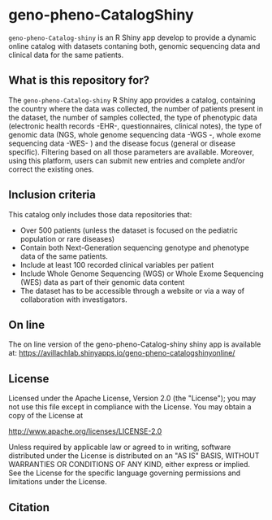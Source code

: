 # geno-pheno-CatalogShiny

`geno-pheno-Catalog-shiny` is an R Shiny app develop to provide a dynamic online catalog with datasets contaning both, genomic sequencing data and clinical data for the same patients. 

## What is this repository for?

The `geno-pheno-Catalog-shiny` R Shiny app provides a catalog, containing the country where the data was collected, the number of patients present in the dataset, the number of samples collected, the type of phenotypic data (electronic health records -EHR-, questionnaires, clinical notes), the type of genomic data (NGS, whole genome sequencing data -WGS -, whole exome sequencing data -WES- ) and the disease focus (general or disease specific). Filtering based on all those parameters are available. Moreover, using this platform, users can submit new entries and complete and/or correct the existing ones. 

## Inclusion criteria
This catalog only includes those data repositories that:
- Over 500 patients (unless the dataset is focused on the pediatric population or rare diseases)
- Contain both Next-Generation sequencing genotype and phenotype data of the same patients. 
- Include at least 100 recorded clinical variables per patient
- Include Whole Genome Sequencing (WGS) or Whole Exome Sequencing (WES) data as part of their genomic data content
- The dataset has to be accessible through a website or via a way of collaboration with investigators.

## On line
The on line version of the geno-pheno-Catalog-shiny shiny app is available at: 
https://avillachlab.shinyapps.io/geno-pheno-catalogshinyonline/

## License
Licensed under the Apache License, Version 2.0 (the "License");
you may not use this file except in compliance with the License.
You may obtain a copy of the License at

http://www.apache.org/licenses/LICENSE-2.0

Unless required by applicable law or agreed to in writing, software
distributed under the License is distributed on an "AS IS" BASIS,
WITHOUT WARRANTIES OR CONDITIONS OF ANY KIND, either express or implied.
See the License for the specific language governing permissions and
limitations under the License.


## Citation 

